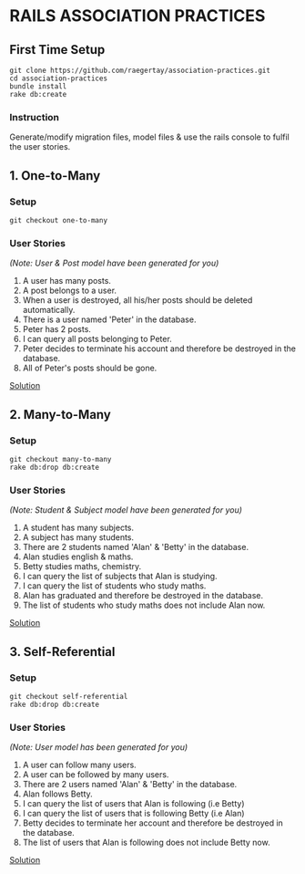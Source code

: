 # RAILS ASSOCIATION PRACTICES

## First Time Setup
```
git clone https://github.com/raegertay/association-practices.git
cd association-practices
bundle install
rake db:create 
```
### Instruction
Generate/modify migration files, model files & use the rails console to fulfil the user stories.

## 1. One-to-Many
### Setup
```
git checkout one-to-many
```
### User Stories
*(Note: User & Post model have been generated for you)*
1. A user has many posts.
2. A post belongs to a user.
3. When a user is destroyed, all his/her posts should be deleted automatically.
4. There is a user named 'Peter' in the database.
5. Peter has 2 posts.
6. I can query all posts belonging to Peter.
7. Peter decides to terminate his account and therefore be destroyed in the database.
8. All of Peter's posts should be gone.

[Solution](https://gist.github.com/raegertay/0994f3b2830c7756db1b333208f7fd9c)

## 2. Many-to-Many
### Setup
```
git checkout many-to-many
rake db:drop db:create
```
### User Stories
*(Note: Student & Subject model have been generated for you)*
1. A student has many subjects.
2. A subject has many students.
3. There are 2 students named 'Alan' & 'Betty' in the database.
4. Alan studies english & maths.
5. Betty studies maths, chemistry.
6. I can query the list of subjects that Alan is studying.
7. I can query the list of students who study maths.
8. Alan has graduated and therefore be destroyed in the database.
9. The list of students who study maths does not include Alan now.

[Solution](https://gist.github.com/raegertay/25d8a2ccd97d99a4fb48a41926357784)

## 3. Self-Referential
### Setup
```
git checkout self-referential
rake db:drop db:create
```
### User Stories
*(Note: User model has been generated for you)*
1. A user can follow many users.
2. A user can be followed by many users.
3. There are 2 users named 'Alan' & 'Betty' in the database.
4. Alan follows Betty.
5. I can query the list of users that Alan is following (i.e Betty)
6. I can query the list of users that is following Betty (i.e Alan)
7. Betty decides to terminate her account and therefore be destroyed in the database.
8. The list of users that Alan is following does not include Betty now.

[Solution](https://gist.github.com/raegertay/a38010f6d400202ae6141a4c7b25744d)
